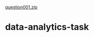 [question001.zip](https://github.com/godhunter007/data-analytics-task/files/7270975/question001.zip)
# data-analytics-task
